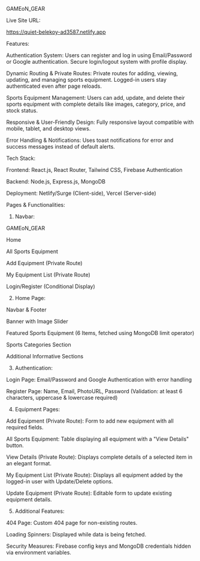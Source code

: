 GAMEoN_GEAR

Live Site URL:

https://quiet-belekoy-ad3587.netlify.app

Features:

Authentication System: Users can register and log in using Email/Password or Google authentication. Secure login/logout system with profile display.

Dynamic Routing & Private Routes: Private routes for adding, viewing, updating, and managing sports equipment. Logged-in users stay authenticated even after page reloads.

Sports Equipment Management: Users can add, update, and delete their sports equipment with complete details like images, category, price, and stock status.

Responsive & User-Friendly Design: Fully responsive layout compatible with mobile, tablet, and desktop views.

Error Handling & Notifications: Uses toast notifications for error and success messages instead of default alerts.

Tech Stack:

Frontend: React.js, React Router, Tailwind CSS, Firebase Authentication

Backend: Node.js, Express.js, MongoDB

Deployment: Netlify/Surge (Client-side), Vercel (Server-side)

Pages & Functionalities:

1. Navbar:

GAMEoN_GEAR

Home

All Sports Equipment

Add Equipment (Private Route)

My Equipment List (Private Route)

Login/Register (Conditional Display)

2. Home Page:

Navbar & Footer

Banner with Image Slider

Featured Sports Equipment (6 Items, fetched using MongoDB limit operator)

Sports Categories Section

Additional Informative Sections

3. Authentication:

Login Page: Email/Password and Google Authentication with error handling

Register Page: Name, Email, PhotoURL, Password (Validation: at least 6 characters, uppercase & lowercase required)

4. Equipment Pages:

Add Equipment (Private Route): Form to add new equipment with all required fields.

All Sports Equipment: Table displaying all equipment with a "View Details" button.

View Details (Private Route): Displays complete details of a selected item in an elegant format.

My Equipment List (Private Route): Displays all equipment added by the logged-in user with Update/Delete options.

Update Equipment (Private Route): Editable form to update existing equipment details.

5. Additional Features:

404 Page: Custom 404 page for non-existing routes.

Loading Spinners: Displayed while data is being fetched.

Security Measures: Firebase config keys and MongoDB credentials hidden via environment variables.
